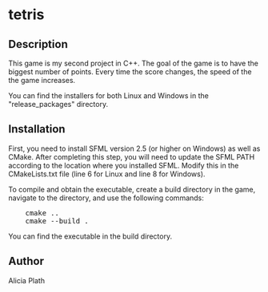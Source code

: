 # tetris

## Description
This game is my second project in C++. The goal of the game is to have the biggest number of points. Every time the score changes, the speed of the the game increases. 

You can find the installers for both Linux and Windows in the "release_packages" directory.

## Installation
First, you need to install SFML version 2.5 (or higher on Windows) as well as CMake. After completing this step, you will need to update the SFML PATH according to the location where you installed SFML. Modify this in the CMakeLists.txt file (line 6 for Linux and line 8 for Windows).

To compile and obtain the executable, create a build directory in the game, navigate to the directory, and use the following commands:
<pre>
    cmake ..
    cmake --build .
</pre>
You can find the executable in the build directory.

## Author
Alicia Plath
